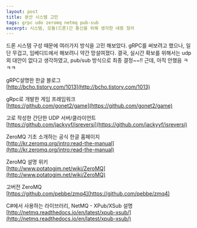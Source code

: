 ```yaml
--- 
layout: post  
title: 분산 시스템 고민  
tags: grpc udo zeromq netmq pub-sub  
excerpt: 시스템, 모듈(드론)간 통신을 위해 생각한 내용 정리       
---  
```


드론 시스템 구성 때문에 여러가지 방식을 고민 해보았다. gRPC를 써보려고 했으나, 일단 무겁고, 임베디드에서 해보려니 약간 망설여졌다. 결국, 실시간 확보를 위해서는 udp외 대안이 없다고 생각하였고, pub/sub 방식으로 최종 결정~~!! 근데, 아직 안했음 ㅋㅋㅋ   

gRPC설명한 한글 블로그  
[http://bcho.tistory.com/1013](http://bcho.tistory.com/1013)  

gRpc로 개발한 게임 프레임워크  
[https://github.com/gonet2/game](https://github.com/gonet2/game)  
    
고로 작성한 간단한 UDP 서버/클라이언트   
[https://github.com/jackyyf/isreversi](https://github.com/jackyyf/isreversi)  

ZeroMQ 기초 소개하는 공식 한글 홈페이지   
[http://kr.zeromq.org/intro:read-the-manual](http://kr.zeromq.org/intro:read-the-manual)    

ZeroMQ 설명 위키   
[http://www.potatogim.net/wiki/ZeroMQ](http://www.potatogim.net/wiki/ZeroMQ)  

고버전 ZeroMQ  
[https://github.com/pebbe/zmq4](https://github.com/pebbe/zmq4)  
  
C#에서 사용하는 라이브러리, NetMQ - XPub/XSub 설명
[http://netmq.readthedocs.io/en/latest/xpub-xsub/](http://netmq.readthedocs.io/en/latest/xpub-xsub/)